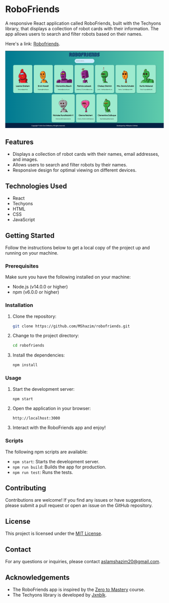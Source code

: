 # RoboFriends

A responsive React application called RoboFriends, built with the Techyons library, that displays a collection of robot cards with their information. The app allows users to search and filter robots based on their names.

Here's a link: [Robofriends](https://mshazim.github.io/robofriends/).

![RoboFriends Screenshot](Screenshot.png)

## Features

- Displays a collection of robot cards with their names, email addresses, and images.
- Allows users to search and filter robots by their names.
- Responsive design for optimal viewing on different devices.

## Technologies Used

- React
- Techyons
- HTML
- CSS
- JavaScript

## Getting Started

Follow the instructions below to get a local copy of the project up and running on your machine.

### Prerequisites

Make sure you have the following installed on your machine:

- Node.js (v14.0.0 or higher)
- npm (v6.0.0 or higher)

### Installation

1. Clone the repository:

   ```bash
   git clone https://github.com/MShazim/robofriends.git
   ```

2. Change to the project directory:

   ```bash
   cd robofriends
   ```

3. Install the dependencies:

   ```bash
   npm install
   ```

### Usage

1. Start the development server:

   ```bash
   npm start
   ```

2. Open the application in your browser:

   ```plaintext
   http://localhost:3000
   ```

3. Interact with the RoboFriends app and enjoy!

### Scripts

The following npm scripts are available:

- `npm start`: Starts the development server.
- `npm run build`: Builds the app for production.
- `npm run test`: Runs the tests.

## Contributing

Contributions are welcome! If you find any issues or have suggestions, please submit a pull request or open an issue on the GitHub repository.

## License

This project is licensed under the [MIT License](LICENSE).

## Contact

For any questions or inquiries, please contact [aslamshazim20@gmail.com](mailto:aslamshazim20@gmail.com).

## Acknowledgements

- The RoboFriends app is inspired by the [Zero to Mastery](https://zerotomastery.io/) course.
- The Techyons library is developed by [Jxnblk](https://jxnblk.com/).
